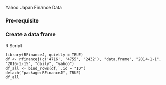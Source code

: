 Yahoo Japan Finance Data

### Pre-requisite

### Create a data frame

R Script

```
library(RFinanceJ, quietly = TRUE)
df <- rfinancej(c('4716', '4755', '2432'), "data.frame", "2014-1-1", "2016-1-15", "daily", "yahoo")
df_all <- bind_rows(df, .id = "ID")
detach("package:RFinanceJ", TRUE)
df_all
```
